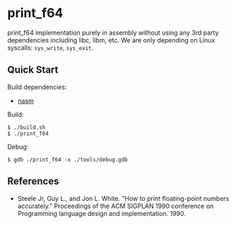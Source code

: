# print_f64

print_f64 implementation purely in assembly without using any 3rd party dependencies including libc, libm, etc. We are only depending on Linux syscalls: `sys_write`, `sys_exit`.

## Quick Start

Build dependencies:
- [nasm](https://www.nasm.us/)

Build:
```console
$ ./build.sh
$ ./print_f64
```

Debug:
```console
$ gdb ./print_f64 -x ./tools/debug.gdb
```

## References

- Steele Jr, Guy L., and Jon L. White. "How to print floating-point numbers accurately." Proceedings of the ACM SIGPLAN 1990 conference on Programming language design and implementation. 1990.
